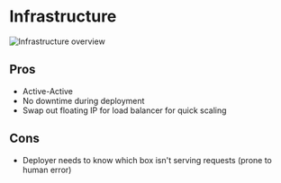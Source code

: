 Infrastructure
==============

![Infrastructure overview](/infra.svg)

## Pros

- Active-Active
- No downtime during deployment
- Swap out floating IP for load balancer for quick scaling

## Cons

- Deployer needs to know which box isn't serving requests (prone to human error)
